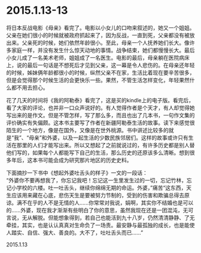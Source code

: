 2015.1.13-13
=============

将日本反战电影《母亲》看完了。电影以小女儿的口吻来叙述的，她又一个姐姐。父亲在她们很小的时候就被政府抓起来了，因为反战，一直到死，父亲都没有被放出来。父亲死的时候，她们依然年龄很小。至此，母亲一个人抚养她们长大。像许多家庭一样，并没有发生什么惊天动地的事情。战争结束，她们都慢慢长大。最后小女儿成了一名美术老师，姐姐成了一名医生。电影的最后，母亲躺在医院病床上，说的最后一句话是不想死后才见到父亲，这一幕是令人悲伤的。在母亲还年轻的时候，姊妹俩年龄都很小的时候，纵然父亲不在家，生活比着现在要辛苦很多，但是会觉得那个时候生活的会更快乐一些。果然，不管生活怎样变化，年轻果然什么都不用去担心。

花了几天的时间将《我的阿勒泰》看完了，这是买的kindle上的电子版。看完后，看了大家的评论，也并非一口众声说好的。有人觉得作者是个天才，有人却觉得她写出来的是作文。但是不管怎样，写了那么多，而且也出了几本书，一句作文集的评价确实有失偏颇。这本书主要写了作者在新疆阿勒泰生活的故事。读下来感觉很陌生的一个地方，像是在国外，又像是在世外桃源。书中讲述比较多的就是“我”、“母亲”和外婆，以及一起生活的少数民族邻居们。这样的故事或许只有生活在那里的人们才能写出来。所以又想起了之前就说过的，有许多历史都是别人替他们写的，如果每个人都能写下自己的生活，那么历史的还原该多么清晰。想到很多年后，这本书可能会成为研究那片地区的历史史料。

下面摘抄一下书中《想起外婆吐舌头的样子》一文的一段话：  
“外婆你不要再想我了，你忘记我吧！忘记这一生里发生过的一切，忘记竹林，忘记小学校的六楼。吐一吐舌头，继续你绵绵无期的命运。外婆，”痛苦“这东西，天生应该用来藏在心底，悲伤天生是要被努力节制的，受到的伤害和欺骗总得去原谅。满不在乎的人不是无情的人......你常常对我说，娟啊，其实你不结婚也是可以的......外婆，现在我才渐渐有些明白了你的意思，虽然我现在还是一团混沌，无可言说，无从解脱。但能想象得到，若自己也能活到九十八岁，仍然清清静静、了无牵挂，其实，也是认认真真对生命负了一场责。最安静与最孤独的成长，也是能使人踏实、自信、强大、善良的。大不了，吐吐舌头而已......”

2015.1.13